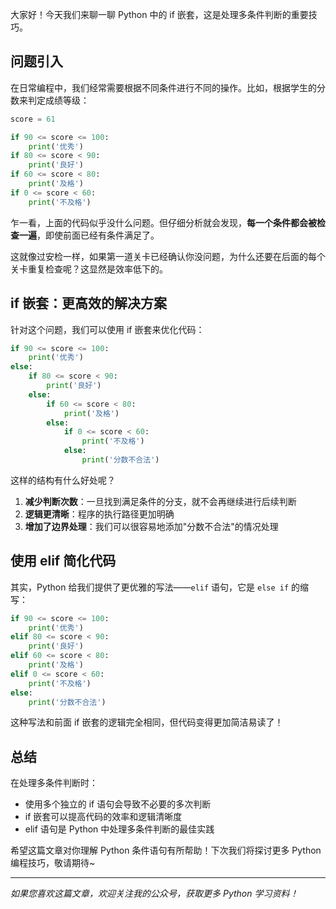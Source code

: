 大家好！今天我们来聊一聊 Python 中的 if 嵌套，这是处理多条件判断的重要技巧。

## 问题引入

在日常编程中，我们经常需要根据不同条件进行不同的操作。比如，根据学生的分数来判定成绩等级：

```python
score = 61

if 90 <= score <= 100:
    print('优秀')
if 80 <= score < 90:
    print('良好')
if 60 <= score < 80:
    print('及格')
if 0 <= score < 60:
    print('不及格')
```

乍一看，上面的代码似乎没什么问题。但仔细分析就会发现，**每一个条件都会被检查一遍**，即使前面已经有条件满足了。

这就像过安检一样，如果第一道关卡已经确认你没问题，为什么还要在后面的每个关卡重复检查呢？这显然是效率低下的。

## if 嵌套：更高效的解决方案

针对这个问题，我们可以使用 if 嵌套来优化代码：

```python
if 90 <= score <= 100:
    print('优秀')
else:
    if 80 <= score < 90:
        print('良好')
    else:
        if 60 <= score < 80:
            print('及格')
        else:
            if 0 <= score < 60:
                print('不及格')
            else:
                print('分数不合法')
```

这样的结构有什么好处呢？

1. **减少判断次数**：一旦找到满足条件的分支，就不会再继续进行后续判断
2. **逻辑更清晰**：程序的执行路径更加明确
3. **增加了边界处理**：我们可以很容易地添加"分数不合法"的情况处理

## 使用 elif 简化代码

其实，Python 给我们提供了更优雅的写法——`elif` 语句，它是 `else if` 的缩写：

```python
if 90 <= score <= 100:
    print('优秀')
elif 80 <= score < 90:
    print('良好')
elif 60 <= score < 80:
    print('及格')
elif 0 <= score < 60:
    print('不及格')
else:
    print('分数不合法')
```

这种写法和前面 if 嵌套的逻辑完全相同，但代码变得更加简洁易读了！

## 总结

在处理多条件判断时：
- 使用多个独立的 if 语句会导致不必要的多次判断
- if 嵌套可以提高代码的效率和逻辑清晰度
- elif 语句是 Python 中处理多条件判断的最佳实践

希望这篇文章对你理解 Python 条件语句有所帮助！下次我们将探讨更多 Python 编程技巧，敬请期待~

---
*如果您喜欢这篇文章，欢迎关注我的公众号，获取更多 Python 学习资料！*